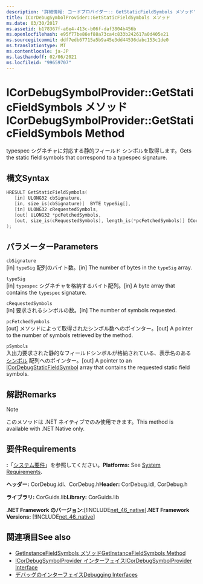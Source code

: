 ```yaml
---
description: '詳細情報: コードプロバイダー:: GetStaticFieldSymbols メソッド'
title: ICorDebugSymbolProvider::GetStaticFieldSymbols メソッド
ms.date: 03/30/2017
ms.assetid: b178367f-a6e4-413c-b06f-daf3804b456b
ms.openlocfilehash: e95f77be86ef88a73ca4c833b242617a0d405e21
ms.sourcegitcommit: ddf7edb67715a5b9a45e3dd44536dabc153c1de0
ms.translationtype: MT
ms.contentlocale: ja-JP
ms.lasthandoff: 02/06/2021
ms.locfileid: "99659707"
---
```

# <a name="icordebugsymbolprovidergetstaticfieldsymbols-method"></a><span data-ttu-id="9af9a-103">ICorDebugSymbolProvider::GetStaticFieldSymbols メソッド</span><span class="sxs-lookup"><span data-stu-id="9af9a-103">ICorDebugSymbolProvider::GetStaticFieldSymbols Method</span></span>

<span data-ttu-id="9af9a-104">typespec シグネチャに対応する静的フィールド シンボルを取得します。</span><span class="sxs-lookup"><span data-stu-id="9af9a-104">Gets the static field symbols that correspond to a typespec signature.</span></span>  
  
## <a name="syntax"></a><span data-ttu-id="9af9a-105">構文</span><span class="sxs-lookup"><span data-stu-id="9af9a-105">Syntax</span></span>  
  
```cpp  
HRESULT GetStaticFieldSymbols(  
   [in] ULONG32 cbSignature,  
   [in, size_is(cbSignature)]  BYTE typeSig[],  
   [in] ULONG32 cRequestedSymbols,  
   [out] ULONG32 *pcFetchedSymbols,  
   [out, size_is(cRequestedSymbols), length_is(*pcFetchedSymbols)] ICorDebugStaticFieldSymbol *pSymbols[]  
);  
```  
  
## <a name="parameters"></a><span data-ttu-id="9af9a-106">パラメーター</span><span class="sxs-lookup"><span data-stu-id="9af9a-106">Parameters</span></span>  

 `cbSignature`  
 <span data-ttu-id="9af9a-107">[in] `typeSig` 配列のバイト数。</span><span class="sxs-lookup"><span data-stu-id="9af9a-107">[in] The number of bytes in the `typeSig` array.</span></span>  
  
 `typeSig`  
 <span data-ttu-id="9af9a-108">[in] `typespec` シグネチャを格納するバイト配列。</span><span class="sxs-lookup"><span data-stu-id="9af9a-108">[in] A byte array that contains the `typespec` signature.</span></span>  
  
 `cRequestedSymbols`  
 <span data-ttu-id="9af9a-109">[in] 要求されるシンボルの数。</span><span class="sxs-lookup"><span data-stu-id="9af9a-109">[in] The number of symbols requested.</span></span>  
  
 `pcFetchedSymbols`  
 <span data-ttu-id="9af9a-110">[out] メソッドによって取得されたシンボル数へのポインター。</span><span class="sxs-lookup"><span data-stu-id="9af9a-110">[out] A pointer to the number of symbols retrieved by the method.</span></span>  
  
 `pSymbols`  
 <span data-ttu-id="9af9a-111">入出力要求された静的なフィールドシンボルが格納されている、表示名のある [シンボル](icordebugstaticfieldsymbol-interface.md) 配列へのポインター。</span><span class="sxs-lookup"><span data-stu-id="9af9a-111">[out] A pointer to an [ICorDebugStaticFieldSymbol](icordebugstaticfieldsymbol-interface.md) array that contains the requested static field symbols.</span></span>  
  
## <a name="remarks"></a><span data-ttu-id="9af9a-112">解説</span><span class="sxs-lookup"><span data-stu-id="9af9a-112">Remarks</span></span>  
  
> [!NOTE]
> <span data-ttu-id="9af9a-113">このメソッドは .NET ネイティブでのみ使用できます。</span><span class="sxs-lookup"><span data-stu-id="9af9a-113">This method is available with .NET Native only.</span></span>  
  
## <a name="requirements"></a><span data-ttu-id="9af9a-114">要件</span><span class="sxs-lookup"><span data-stu-id="9af9a-114">Requirements</span></span>  

 <span data-ttu-id="9af9a-115">**:**「[システム要件](../../get-started/system-requirements.md)」を参照してください。</span><span class="sxs-lookup"><span data-stu-id="9af9a-115">**Platforms:** See [System Requirements](../../get-started/system-requirements.md).</span></span>  
  
 <span data-ttu-id="9af9a-116">**ヘッダー:** CorDebug.idl、CorDebug.h</span><span class="sxs-lookup"><span data-stu-id="9af9a-116">**Header:** CorDebug.idl, CorDebug.h</span></span>  
  
 <span data-ttu-id="9af9a-117">**ライブラリ:** CorGuids.lib</span><span class="sxs-lookup"><span data-stu-id="9af9a-117">**Library:** CorGuids.lib</span></span>  
  
 <span data-ttu-id="9af9a-118">**.NET Framework のバージョン:**[!INCLUDE[net_46_native](../../../../includes/net-46-native-md.md)]</span><span class="sxs-lookup"><span data-stu-id="9af9a-118">**.NET Framework Versions:** [!INCLUDE[net_46_native](../../../../includes/net-46-native-md.md)]</span></span>  
  
## <a name="see-also"></a><span data-ttu-id="9af9a-119">関連項目</span><span class="sxs-lookup"><span data-stu-id="9af9a-119">See also</span></span>

- [<span data-ttu-id="9af9a-120">GetInstanceFieldSymbols メソッド</span><span class="sxs-lookup"><span data-stu-id="9af9a-120">GetInstanceFieldSymbols Method</span></span>](icordebugsymbolprovider-getinstancefieldsymbols-method.md)
- [<span data-ttu-id="9af9a-121">ICorDebugSymbolProvider インターフェイス</span><span class="sxs-lookup"><span data-stu-id="9af9a-121">ICorDebugSymbolProvider Interface</span></span>](icordebugsymbolprovider-interface.md)
- [<span data-ttu-id="9af9a-122">デバッグのインターフェイス</span><span class="sxs-lookup"><span data-stu-id="9af9a-122">Debugging Interfaces</span></span>](debugging-interfaces.md)
